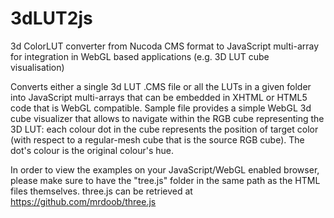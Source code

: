 # 3dLUT2js
3d ColorLUT converter from Nucoda CMS format to JavaScript multi-array for integration in WebGL based applications (e.g. 3D LUT cube visualisation)

Converts either a single 3d LUT .CMS file or all the LUTs in a given folder into JavaScript multi-arrays that can be embedded in XHTML or HTML5 code that is WebGL compatible.
Sample file provides a simple WebGL 3d cube visualizer that allows to navigate within the RGB cube representing the 3D LUT: each colour dot in the cube represents the position of target color (with respect to a regular-mesh cube that is the source RGB cube). The dot's colour is the original colour's hue.

In order to view the examples on your JavaScript/WebGL enabled browser, please make sure to have the "tree.js" folder in the same path as the HTML files themselves. three.js can be retrieved at https://github.com/mrdoob/three.js

